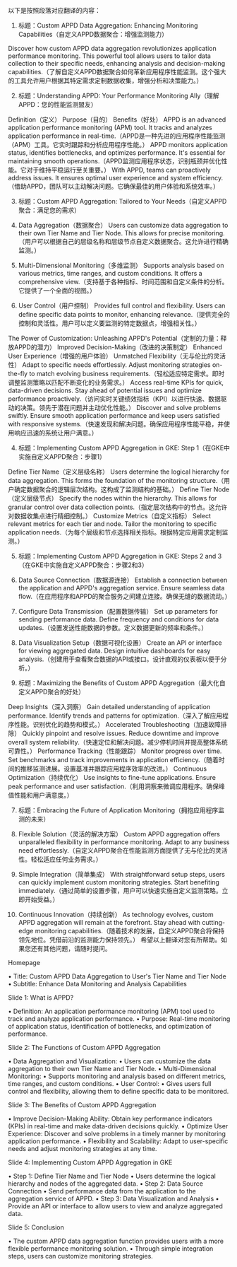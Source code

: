 

以下是按照段落对应翻译的内容：
1. 标题：Custom APPD Data Aggregation: Enhancing Monitoring Capabilities（自定义APPD数据聚合：增强监测能力）

Discover how custom APPD data aggregation revolutionizes application performance monitoring. This powerful tool allows users to tailor data collection to their specific needs, enhancing analysis and decision-making capabilities.（了解自定义APPD数据聚合如何革新应用程序性能监测。这个强大的工具允许用户根据其特定需求定制数据收集，增强分析和决策能力。）

2. 标题：Understanding APPD: Your Performance Monitoring Ally（理解APPD：您的性能监测盟友）

Definition（定义）
Purpose（目的）
Benefits（好处）
APPD is an advanced application performance monitoring (APM) tool. It tracks and analyzes application performance in real-time.（APPD是一种先进的应用程序性能监测（APM）工具。它实时跟踪和分析应用程序性能。）
APPD monitors application status, identifies bottlenecks, and optimizes performance. It's essential for maintaining smooth operations.（APPD监测应用程序状态，识别瓶颈并优化性能。它对于维持平稳运行至关重要。）
With APPD, teams can proactively address issues. It ensures optimal user experience and system efficiency.（借助APPD，团队可以主动解决问题。它确保最佳的用户体验和系统效率。）

3. 标题：Custom APPD Aggregation: Tailored to Your Needs（自定义APPD聚合：满足您的需求）

1. Data Aggregation（数据聚合）
Users can customize data aggregation to their own Tier Name and Tier Node. This allows for precise monitoring.（用户可以根据自己的层级名称和层级节点自定义数据聚合。这允许进行精确监测。）

2. Multi-Dimensional Monitoring（多维监测）
Supports analysis based on various metrics, time ranges, and custom conditions. It offers a comprehensive view.（支持基于各种指标、时间范围和自定义条件的分析。它提供了一个全面的视图。）

3. User Control（用户控制）
Provides full control and flexibility. Users can define specific data points to monitor, enhancing relevance.（提供完全的控制和灵活性。用户可以定义要监测的特定数据点，增强相关性。）

The Power of Customization: Unleashing APPD's Potential（定制的力量：释放APPD的潜力）
Improved Decision-Making（改进的决策制定）
Enhanced User Experience（增强的用户体验）
Unmatched Flexibility（无与伦比的灵活性）
Adapt to specific needs effortlessly. Adjust monitoring strategies on-the-fly to match evolving business requirements.（轻松适应特定需求。即时调整监测策略以匹配不断变化的业务需求。）
Access real-time KPIs for quick, data-driven decisions. Stay ahead of potential issues and optimize performance proactively.（访问实时关键绩效指标（KPI）以进行快速、数据驱动的决策。领先于潜在问题并主动优化性能。）
Discover and solve problems swiftly. Ensure smooth application performance and keep users satisfied with responsive systems.（快速发现和解决问题。确保应用程序性能平稳，并使用响应迅速的系统让用户满意。）

4. 标题：Implementing Custom APPD Aggregation in GKE: Step 1（在GKE中实施自定义APPD聚合：步骤1）

Define Tier Name（定义层级名称）
Users determine the logical hierarchy for data aggregation. This forms the foundation of the monitoring structure.（用户确定数据聚合的逻辑层次结构。这构成了监测结构的基础。）
Define Tier Node（定义层级节点）
Specify the nodes within the hierarchy. This allows for granular control over data collection points.（指定层次结构中的节点。这允许对数据收集点进行精细控制。）
Customize Metrics（自定义指标）
Select relevant metrics for each tier and node. Tailor the monitoring to specific application needs.（为每个层级和节点选择相关指标。根据特定应用需求定制监测。）

5. 标题：Implementing Custom APPD Aggregation in GKE: Steps 2 and 3（在GKE中实施自定义APPD聚合：步骤2和3）

1. Data Source Connection（数据源连接）
Establish a connection between the application and APPD's aggregation service. Ensure seamless data flow.（在应用程序和APPD的聚合服务之间建立连接。确保无缝的数据流动。）

2. Configure Data Transmission（配置数据传输）
Set up parameters for sending performance data. Define frequency and conditions for data updates.（设置发送性能数据的参数。定义数据更新的频率和条件。）

3. Data Visualization Setup（数据可视化设置）
Create an API or interface for viewing aggregated data. Design intuitive dashboards for easy analysis.（创建用于查看聚合数据的API或接口。设计直观的仪表板以便于分析。）

6. 标题：Maximizing the Benefits of Custom APPD Aggregation（最大化自定义APPD聚合的好处）

Deep Insights（深入洞察）
Gain detailed understanding of application performance. Identify trends and patterns for optimization.（深入了解应用程序性能。识别优化的趋势和模式。）
Accelerated Troubleshooting（加速故障排除）
Quickly pinpoint and resolve issues. Reduce downtime and improve overall system reliability.（快速定位和解决问题。减少停机时间并提高整体系统可靠性。）
Performance Tracking（性能跟踪）
Monitor progress over time. Set benchmarks and track improvements in application efficiency.（随着时间的推移监测进展。设置基准并跟踪应用程序效率的改进。）
Continuous Optimization（持续优化）
Use insights to fine-tune applications. Ensure peak performance and user satisfaction.（利用洞察来微调应用程序。确保峰值性能和用户满意度。）

7. 标题：Embracing the Future of Application Monitoring（拥抱应用程序监测的未来）

1. Flexible Solution（灵活的解决方案）
Custom APPD aggregation offers unparalleled flexibility in performance monitoring. Adapt to any business need effortlessly.（自定义APPD聚合在性能监测方面提供了无与伦比的灵活性。轻松适应任何业务需求。）

2. Simple Integration（简单集成）
With straightforward setup steps, users can quickly implement custom monitoring strategies. Start benefiting immediately.（通过简单的设置步骤，用户可以快速实施自定义监测策略。立即开始受益。）

3. Continuous Innovation（持续创新）
As technology evolves, custom APPD aggregation will remain at the forefront. Stay ahead with cutting-edge monitoring capabilities.（随着技术的发展，自定义APPD聚合将保持领先地位。凭借前沿的监测能力保持领先。）
希望以上翻译对您有所帮助。如果您还有其他问题，请随时提问。





Homepage

• Title: Custom APPD Data Aggregation to User's Tier Name and Tier Node
• Subtitle: Enhance Data Monitoring and Analysis Capabilities

Slide 1: What is APPD?

• Definition: An application performance monitoring (APM) tool used to track and analyze application performance.
• Purpose: Real-time monitoring of application status, identification of bottlenecks, and optimization of performance.

Slide 2: The Functions of Custom APPD Aggregation

• Data Aggregation and Visualization:
    • Users can customize the data aggregation to their own Tier Name and Tier Node.
• Multi-Dimensional Monitoring:
    • Supports monitoring and analysis based on different metrics, time ranges, and custom conditions.
• User Control:
    • Gives users full control and flexibility, allowing them to define specific data to be monitored.

Slide 3: The Benefits of Custom APPD Aggregation

• Improve Decision-Making Ability: Obtain key performance indicators (KPIs) in real-time and make data-driven decisions quickly.
• Optimize User Experience: Discover and solve problems in a timely manner by monitoring application performance.
• Flexibility and Scalability: Adapt to user-specific needs and adjust monitoring strategies at any time.

Slide 4: Implementing Custom APPD Aggregation in GKE

• Step 1: Define Tier Name and Tier Node
    • Users determine the logical hierarchy and nodes of the aggregated data.
• Step 2: Data Source Connection
    • Send performance data from the application to the aggregation service of APPD.
• Step 3: Data Visualization and Analysis
    • Provide an API or interface to allow users to view and analyze aggregated data.

Slide 5: Conclusion

• The custom APPD data aggregation function provides users with a more flexible performance monitoring solution.
• Through simple integration steps, users can customize monitoring strategies. 
